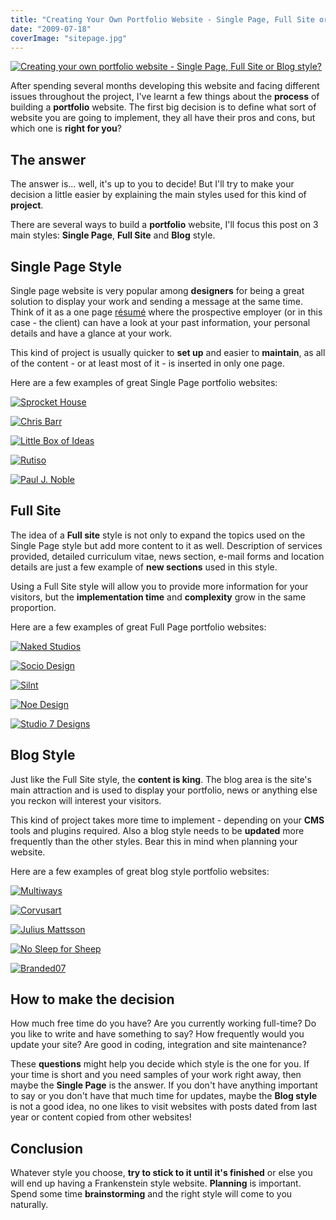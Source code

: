 ```yaml
---
title: "Creating Your Own Portfolio Website - Single Page, Full Site or Blog style?"
date: "2009-07-18"
coverImage: "sitepage.jpg"
---
```


[![Creating your own portfolio website - Single Page, Full Site or Blog style?](images/creating-your-portfolio-website.jpg "Creating your own portfolio website - Single Page, Full Site or Blog style?")](http://jpedroribeiro.com/2009/07/creating-your-own-portfolio-website/)

After spending several months developing this website and facing different issues throughout the project, I've learnt a few things about the **process** of building a **portfolio** website. The first big decision is to define what sort of website you are going to implement, they all have their pros and cons, but which one is **right for you**?

## The answer

The answer is... well, it's up to you to decide! But I'll try to make your decision a little easier by explaining the main styles used for this kind of **project**.

There are several ways to build a **portfolio** website, I'll focus this post on 3 main styles: **Single Page**, **Full Site** and **Blog** style.

## Single Page Style

Single page website is very popular among **designers** for being a great solution to display your work and sending a message at the same time. Think of it as a one page [résumé](http://en.wikipedia.org/wiki/R%C3%A9sum%C3%A9) where the prospective employer (or in this case - the client) can have a look at your past information, your personal details and have a glance at your work.

This kind of project is usually quicker to **set up** and easier to **maintain**, as all of the content - or at least most of it - is inserted in only one page.

Here are a few examples of great Single Page portfolio websites:

[![Sprocket House](images/sp-2.jpg)](http://sprockethouse.com/)  
  
[![Chris Barr](images/sp-3.jpg)](http://www.chrisbarr.net/)  
  
[![Little Box of Ideas](images/sp-1.jpg)](http://www.littleboxofideas.com/)  
  
[![Rutiso](images/sp-5.jpg)](http://www.rutiso.net/)  
  
[![Paul J. Noble](images/sp-4.jpg)](http://www.pauljnoble.com/)

## Full Site

The idea of a **Full site** style is not only to expand the topics used on the Single Page style but add more content to it as well. Description of services provided, detailed curriculum vitae, news section, e-mail forms and location details are just a few example of **new sections** used in this style.

Using a Full Site style will allow you to provide more information for your visitors, but the **implementation time** and **complexity** grow in the same proportion.

Here are a few examples of great Full Page portfolio websites:

[![Naked Studios](images/fp-1.jpg)](http://www.naked-studios.com/es/)  
  
[![Socio Design](images/fp-2.jpg)](http://www.sociodesign.co.uk/)  
  
[![Silnt](images/fp-3.jpg)](http://silnt.com/v4/)  
  
[![Noe Design](images/fp-4.jpg)](http://www.noedesign.com/2008/)  
  
[![Studio 7 Designs](images/fp-5.jpg)](http://www.studio7designs.com/)

## Blog Style

Just like the Full Site style, the **content is king**. The blog area is the site's main attraction and is used to display your portfolio, news or anything else you reckon will interest your visitors.

This kind of project takes more time to implement - depending on your **CMS** tools and plugins required. Also a blog style needs to be **updated** more frequently than the other styles. Bear this in mind when planning your website.

Here are a few examples of great blog style portfolio websites:

[![Multiways](images/bs-1.jpg)](http://www.multiways.com/)  
  
[![Corvusart](images/bs-2.jpg)](http://corvusart.com/blog/)  
  
[![Julius Mattsson](images/bs-3.jpg)](http://www.juliusmattsson.com/)  
  
[![No Sleep for Sheep](images/bs-4.jpg)](http://nosleepforsheep.com/)  
  
[![Branded07](images/bs-5.jpg)](http://www.branded07.com/)

## How to make the decision

How much free time do you have? Are you currently working full-time? Do you like to write and have something to say? How frequently would you update your site? Are good in coding, integration and site maintenance?

These **questions** might help you decide which style is the one for you. If your time is short and you need samples of your work right away, then maybe the **Single Page** is the answer. If you don't have anything important to say or you don't have that much time for updates, maybe the **Blog style** is not a good idea, no one likes to visit websites with posts dated from last year or content copied from other websites!

## Conclusion

Whatever style you choose, **try to stick to it until it's finished** or else you will end up having a Frankenstein style website. **Planning** is important. Spend some time **brainstorming** and the right style will come to you naturally.
